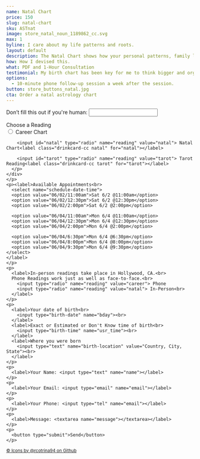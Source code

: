 ```yaml
---
name: Natal Chart
price: 150
slug: natal-chart
sku: ASTnat
image: store_natal_noun_1189862_cc.svg
max: 1
byline: I care about my life patterns and roots.
layout: default
description: The Natal Chart shows how your personal patterns, family lineage and life choices impact how you create your destiny.
how: How I devised this.
what: PDF and 1-Hour Consultation
testimonial: My birth chart has been key for me to think bigger and organize my action items. Regina is very intuitive and loves to vibe with people to help them develop.
options:
  - 10-minute phone follow-up session a week after the session.
button: store_buttons_natal.jpg
cta: Order a natal astrology chart
---
```

<!-- STORE -->
<div class="store-orderform">
  <form name="contact" method="POST" data-netlify="true" action="/thank_you.md">
    <p class="hidden">   <!--- This is to distract bots using .hidden in the _default CSS file-->
      <label>Don’t fill this out if you're human: <input name="bot-field"></label>
    </p>
    <p>
    <div class="reading-selector">
      <p>Choose a Reading<br>
        <input id="career" type="radio" name="reading" value="career"> Career Chart<label class="drinkcard-cc career" for="career"></label>

        <input id="natal" type="radio" name="reading" value="natal"> Natal Chart<label class="drinkcard-cc natal" for="natal"></label>

        <input id="tarot" type="radio" name="reading" value="tarot"> Tarot Reading<label class="drinkcard-cc tarot" for="tarot"></label>
      </p>
    </div>
    </p>
    <p><label>Available Appointments<br>
      <select name="schedule-date-time">
      <option value="06/02/11:00am">Sat 6/2 @11:00am</option>
      <option value="06/02/12:30pm">Sat 6/2 @12:30pm</option>
      <option value="06/02/2:00pm">Sat 6/2 @2:00pm</option>

      <option value="06/04/11:00am">Mon 6/4 @11:00am</option>
      <option value="06/04/12:30pm">Mon 6/4 @12:30pm</option>
      <option value="06/04/2:00pm">Mon 6/4 @2:00pm</option>

      <option value="06/04/6:30pm">Mon 6/4 @6:30pm</option>
      <option value="06/04/8:00pm">Mon 6/4 @8:00pm</option>
      <option value="06/04/9:30pm">Mon 6/4 @9:30pm</option>
    </select>
    </label>
    </p>
    <p>
      <label>In-person readings take place in Hollywood, CA.<br>
      Phone Readings work just as well as face-to-face.<br>
        <input type="radio" name="reading" value="career"> Phone
        <input type="radio" name="reading" value="natal"> In-Person<br>
      </label>
    </p>
    <p>
      <label>Your date of birth<br>
        <input type="birth-date" name="bday"><br>
      </label>
      <label>Exact or Estimated or Don't Know time of birth<br>
        <input type="birth-time" name="usr_time"><br>
      </label>
      <label>Where you were born
        <input type="text" name="birth-location" value="Country, City, State"><br>
      </label>
    </p>
    <p>
      <label>Your Name: <input type="text" name="name"></label>   
    </p>
    <p>
      <label>Your Email: <input type="email" name="email"></label>
    </p>
    <p>
      <label>Your Phone: <input type="tel" name="email"></label>
    </p>
    <p>
      <label>Message: <textarea name="message"></textarea></label>
    </p>
    <p>
      <button type="submit">Send</button>
    </p>
  </form>
  <small><a href="https://github.com/rcotrina94/icons">
  &copy; Icons by @rcotrina94 on Github</a></small>
</div> <!--- clsoes out store-orderform -->
